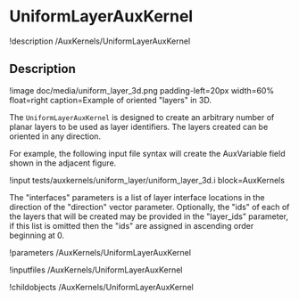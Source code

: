 # UniformLayerAuxKernel
!description /AuxKernels/UniformLayerAuxKernel

## Description
!image doc/media/uniform_layer_3d.png padding-left=20px width=60% float=right caption=Example of oriented "layers" in 3D.

The `UniformLayerAuxKernel` is designed to create an arbitrary number of planar layers to be used
as layer identifiers. The layers created can be oriented in any direction.

For example, the following input file syntax will create the AuxVariable field shown in the adjacent figure.

!input tests/auxkernels/uniform_layer/uniform_layer_3d.i block=AuxKernels

The "interfaces" parameters is a list of layer interface locations in the direction of the "direction" vector
parameter. Optionally, the "ids" of each of the layers that will be created may be provided in the "layer_ids"
parameter, if this list is omitted then the "ids" are assigned in ascending order beginning at 0.


!parameters /AuxKernels/UniformLayerAuxKernel

!inputfiles /AuxKernels/UniformLayerAuxKernel

!childobjects /AuxKernels/UniformLayerAuxKernel
